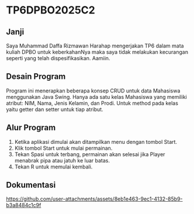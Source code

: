 # TP6DPBO2025C2
## Janji
Saya Muhammad Daffa Rizmawan Harahap mengerjakan TP6 dalam mata kuliah DPBO untuk keberkahanNya maka saya tidak melakukan kecurangan seperti yang telah dispesifikasikan. Aamiin.

## Desain Program
Program ini menerapkan beberapa konsep CRUD untuk data Mahasiswa menggunakan Java Swing. Hanya ada satu kelas Mahasiswa yang memiliki atribut: NIM, Nama, Jenis Kelamin, dan Prodi.
Untuk method pada kelas yaitu getter dan setter untuk tiap atribut.

## Alur Program
1. Ketika aplikasi dimulai akan ditampilkan menu dengan tombol Start.
2. Klik tombol Start untuk mulai permainan.
3. Tekan Spasi untuk terbang, permainan akan selesai jika Player menabrak pipa atau jatuh ke luar batas.
4. Tekan R untuk memulai kembali.
  
## Dokumentasi


https://github.com/user-attachments/assets/8eb1e463-9ec1-4132-85b9-b3a8484c1c9f



  



